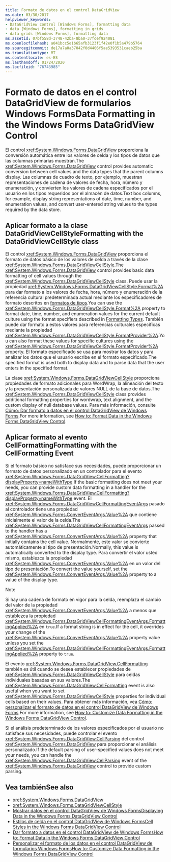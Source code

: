 ```yaml
---
title: Formato de datos en el control DataGridView
ms.date: 03/30/2017
helpviewer_keywords:
- DataGridView control [Windows Forms], formatting data
- data [Windows Forms], formatting in grids
- data grids [Windows Forms], formatting data
ms.assetid: 07bf558d-3748-42ba-8ba0-37fdef924081
ms.openlocfilehash: a041bcc5e1b65afb3123f1f42e0f1b5a479b5764
ms.sourcegitcommit: de17a7a0a37042f0d4406f5ae5393531caeb25ba
ms.translationtype: MT
ms.contentlocale: es-ES
ms.lasthandoff: 01/24/2020
ms.locfileid: "76743985"
---
```

# <a name="data-formatting-in-the-windows-forms-datagridview-control"></a><span data-ttu-id="5afd6-102">Formato de datos en el control DataGridView de formularios Windows Forms</span><span class="sxs-lookup"><span data-stu-id="5afd6-102">Data Formatting in the Windows Forms DataGridView Control</span></span>
<span data-ttu-id="5afd6-103">El control <xref:System.Windows.Forms.DataGridView> proporciona la conversión automática entre los valores de celda y los tipos de datos que las columnas primarias muestran.</span><span class="sxs-lookup"><span data-stu-id="5afd6-103">The <xref:System.Windows.Forms.DataGridView> control provides automatic conversion between cell values and the data types that the parent columns display.</span></span> <span data-ttu-id="5afd6-104">Las columnas de cuadro de texto, por ejemplo, muestran representaciones de cadena de valores de fecha, hora, número y enumeración, y convierten los valores de cadena especificados por el usuario en los tipos requeridos por el almacén de datos.</span><span class="sxs-lookup"><span data-stu-id="5afd6-104">Text box columns, for example, display string representations of date, time, number, and enumeration values, and convert user-entered string values to the types required by the data store.</span></span>  
  
## <a name="formatting-with-the-datagridviewcellstyle-class"></a><span data-ttu-id="5afd6-105">Aplicar formato a la clase DataGridViewCellStyle</span><span class="sxs-lookup"><span data-stu-id="5afd6-105">Formatting with the DataGridViewCellStyle class</span></span>  
 <span data-ttu-id="5afd6-106">El control <xref:System.Windows.Forms.DataGridView> proporciona el formato de datos básico de los valores de celda a través de la clase <xref:System.Windows.Forms.DataGridViewCellStyle>.</span><span class="sxs-lookup"><span data-stu-id="5afd6-106">The <xref:System.Windows.Forms.DataGridView> control provides basic data formatting of cell values through the <xref:System.Windows.Forms.DataGridViewCellStyle> class.</span></span> <span data-ttu-id="5afd6-107">Puede usar la propiedad <xref:System.Windows.Forms.DataGridViewCellStyle.Format%2A> para dar formato a los valores de fecha, hora, número y enumeración de la referencia cultural predeterminada actual mediante los especificadores de formato descritos en [formatos de tipos](../../../standard/base-types/formatting-types.md).</span><span class="sxs-lookup"><span data-stu-id="5afd6-107">You can use the <xref:System.Windows.Forms.DataGridViewCellStyle.Format%2A> property to format date, time, number, and enumeration values for the current default culture using the format specifiers described in [Formatting Types](../../../standard/base-types/formatting-types.md).</span></span> <span data-ttu-id="5afd6-108">También puede dar formato a estos valores para referencias culturales específicas mediante la propiedad <xref:System.Windows.Forms.DataGridViewCellStyle.FormatProvider%2A>.</span><span class="sxs-lookup"><span data-stu-id="5afd6-108">You can also format these values for specific cultures using the <xref:System.Windows.Forms.DataGridViewCellStyle.FormatProvider%2A> property.</span></span> <span data-ttu-id="5afd6-109">El formato especificado se usa para mostrar los datos y para analizar los datos que el usuario escribe en el formato especificado.</span><span class="sxs-lookup"><span data-stu-id="5afd6-109">The specified format is used both to display data and to parse data that the user enters in the specified format.</span></span>  
  
 <span data-ttu-id="5afd6-110">La clase <xref:System.Windows.Forms.DataGridViewCellStyle> proporciona propiedades de formato adicionales para WordWrap, la alineación del texto y la presentación personalizada de valores NULL de la base de datos.</span><span class="sxs-lookup"><span data-stu-id="5afd6-110">The <xref:System.Windows.Forms.DataGridViewCellStyle> class provides additional formatting properties for wordwrap, text alignment, and the custom display of null database values.</span></span> <span data-ttu-id="5afd6-111">Para más información, consulte [Cómo: Dar formato a datos en el control DataGridView de Windows Forms](how-to-format-data-in-the-windows-forms-datagridview-control.md).</span><span class="sxs-lookup"><span data-stu-id="5afd6-111">For more information, see [How to: Format Data in the Windows Forms DataGridView Control](how-to-format-data-in-the-windows-forms-datagridview-control.md).</span></span>  
  
## <a name="formatting-with-the-cellformatting-event"></a><span data-ttu-id="5afd6-112">Aplicar formato al evento CellFormatting</span><span class="sxs-lookup"><span data-stu-id="5afd6-112">Formatting with the CellFormatting Event</span></span>  
 <span data-ttu-id="5afd6-113">Si el formato básico no satisface sus necesidades, puede proporcionar un formato de datos personalizado en un controlador para el evento <xref:System.Windows.Forms.DataGridView.CellFormatting?displayProperty=nameWithType>.</span><span class="sxs-lookup"><span data-stu-id="5afd6-113">If the basic formatting does not meet your needs, you can provide custom data formatting in a handler for the <xref:System.Windows.Forms.DataGridView.CellFormatting?displayProperty=nameWithType> event.</span></span> <span data-ttu-id="5afd6-114">El <xref:System.Windows.Forms.DataGridViewCellFormattingEventArgs> pasado al controlador tiene una propiedad <xref:System.Windows.Forms.ConvertEventArgs.Value%2A> que contiene inicialmente el valor de la celda.</span><span class="sxs-lookup"><span data-stu-id="5afd6-114">The <xref:System.Windows.Forms.DataGridViewCellFormattingEventArgs> passed to the handler has a <xref:System.Windows.Forms.ConvertEventArgs.Value%2A> property that initially contains the cell value.</span></span> <span data-ttu-id="5afd6-115">Normalmente, este valor se convierte automáticamente al tipo de presentación.</span><span class="sxs-lookup"><span data-stu-id="5afd6-115">Normally, this value is automatically converted to the display type.</span></span> <span data-ttu-id="5afd6-116">Para convertir el valor usted mismo, establezca la propiedad <xref:System.Windows.Forms.ConvertEventArgs.Value%2A> en un valor del tipo de presentación.</span><span class="sxs-lookup"><span data-stu-id="5afd6-116">To convert the value yourself, set the <xref:System.Windows.Forms.ConvertEventArgs.Value%2A> property to a value of the display type.</span></span>  
  
> [!NOTE]
> <span data-ttu-id="5afd6-117">Si hay una cadena de formato en vigor para la celda, reemplaza el cambio del valor de la propiedad <xref:System.Windows.Forms.ConvertEventArgs.Value%2A> a menos que establezca la propiedad <xref:System.Windows.Forms.DataGridViewCellFormattingEventArgs.FormattingApplied%2A> en `true`.</span><span class="sxs-lookup"><span data-stu-id="5afd6-117">If a format string is in effect for the cell, it overrides your change of the <xref:System.Windows.Forms.ConvertEventArgs.Value%2A> property value unless you set the <xref:System.Windows.Forms.DataGridViewCellFormattingEventArgs.FormattingApplied%2A> property to `true`.</span></span>  
  
 <span data-ttu-id="5afd6-118">El evento <xref:System.Windows.Forms.DataGridView.CellFormatting> también es útil cuando se desea establecer propiedades de <xref:System.Windows.Forms.DataGridViewCellStyle> para celdas individuales basadas en sus valores.</span><span class="sxs-lookup"><span data-stu-id="5afd6-118">The <xref:System.Windows.Forms.DataGridView.CellFormatting> event is also useful when you want to set <xref:System.Windows.Forms.DataGridViewCellStyle> properties for individual cells based on their values.</span></span> <span data-ttu-id="5afd6-119">Para obtener más información, vea [Cómo: personalizar el formato de datos en el control DataGridView de Windows Forms](how-to-customize-data-formatting-in-the-windows-forms-datagridview-control.md).</span><span class="sxs-lookup"><span data-stu-id="5afd6-119">For more information, see [How to: Customize Data Formatting in the Windows Forms DataGridView Control](how-to-customize-data-formatting-in-the-windows-forms-datagridview-control.md).</span></span>  
  
 <span data-ttu-id="5afd6-120">Si el análisis predeterminado de los valores especificados por el usuario no satisface sus necesidades, puede controlar el evento <xref:System.Windows.Forms.DataGridView.CellParsing> del control <xref:System.Windows.Forms.DataGridView> para proporcionar el análisis personalizado.</span><span class="sxs-lookup"><span data-stu-id="5afd6-120">If the default parsing of user-specified values does not meet your needs, you can handle the <xref:System.Windows.Forms.DataGridView.CellParsing> event of the <xref:System.Windows.Forms.DataGridView> control to provide custom parsing.</span></span>  
  
## <a name="see-also"></a><span data-ttu-id="5afd6-121">Vea también</span><span class="sxs-lookup"><span data-stu-id="5afd6-121">See also</span></span>

- <xref:System.Windows.Forms.DataGridView>
- <xref:System.Windows.Forms.DataGridViewCellStyle>
- [<span data-ttu-id="5afd6-122">Mostrar datos en el control DataGridView de Windows Forms</span><span class="sxs-lookup"><span data-stu-id="5afd6-122">Displaying Data in the Windows Forms DataGridView Control</span></span>](displaying-data-in-the-windows-forms-datagridview-control.md)
- [<span data-ttu-id="5afd6-123">Estilos de celda en el control DataGridView de Windows Forms</span><span class="sxs-lookup"><span data-stu-id="5afd6-123">Cell Styles in the Windows Forms DataGridView Control</span></span>](cell-styles-in-the-windows-forms-datagridview-control.md)
- [<span data-ttu-id="5afd6-124">Dar formato a datos en el control DataGridView de Windows Forms</span><span class="sxs-lookup"><span data-stu-id="5afd6-124">How to: Format Data in the Windows Forms DataGridView Control</span></span>](how-to-format-data-in-the-windows-forms-datagridview-control.md)
- [<span data-ttu-id="5afd6-125">Personalizar el formato de los datos en el control DataGridView de formularios Windows Forms</span><span class="sxs-lookup"><span data-stu-id="5afd6-125">How to: Customize Data Formatting in the Windows Forms DataGridView Control</span></span>](how-to-customize-data-formatting-in-the-windows-forms-datagridview-control.md)
